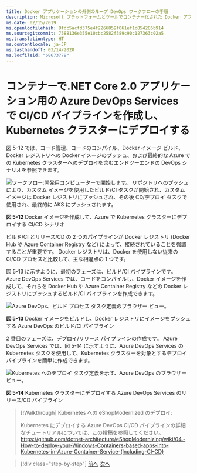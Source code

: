 ```yaml
---
title: Docker アプリケーションの外側のループ DevOps ワークフローの手順
description: Microsoft プラットフォームとツールでコンテナー化された Docker アプリケーションのライフサイクル
ms.date: 02/15/2019
ms.openlocfilehash: 9fdc5acfd375e4f2266859f061ef1c854286b914
ms.sourcegitcommit: 7588136e355e10cbc2582f389c90c127363c02a5
ms.translationtype: HT
ms.contentlocale: ja-JP
ms.lasthandoff: 03/14/2020
ms.locfileid: "68673779"
---
```

# <a name="creating-cicd-pipelines-in-azure-devops-services-for-a-net-core-20-application-on-containers-and-deploying-to-a-kubernetes-cluster"></a>コンテナーで.NET Core 2.0 アプリケーション用の Azure DevOps Services で CI/CD パイプラインを作成し、Kubernetes クラスターにデプロイする

図 5-12 では、コード管理、コードのコンパイル、Docker イメージ ビルド、Docker レジストリへの Docker イメージのプッシュ、および最終的な Azure での Kubernetes クラスターへのデプロイを含むエンドツーエンドの DevOps シナリオを参照できます。

![ワークフロー:開発用コンピューターで開始します。 リポジトリへのプッシュにより、カスタム イメージを使用したビルド/CI タスクが開始され、カスタム イメージは Docker レジストリにプッシュされ、その後 CD/デプロイ タスクで使用され、最終的に AKS にプッシュされます。](media/docker-workflow-ci-cd-aks.png)

**図 5-12** Docker イメージを作成して、Azure で Kubernetes クラスターにデプロイする CI/CD シナリオ

ビルド/CI とリリース/CD の 2 つのパイプラインが Docker レジストリ (Docker Hub や Azure Container Registry など) によって、接続されていることを強調することが重要です。 Docker レジストリは、Docker を使用しない従来の CI/CD プロセスと比較して、主な相違点の 1 つです。

図 5-13 に示すように、最初のフェーズは、ビルド/CI パイプラインです。 Azure DevOps Services では、コードをコンパイルし、Docker イメージを作成して、それらを Docker Hub や Azure Container Registry などの Docker レジストリにプッシュするビルド/CI パイプラインを作成できます。

![Azure DevOps、ビルド プロセス タスク定義のブラウザー ビュー。](media/build-ci-pipeline-azure-devops-push-to-docker-registry.png)

**図 5-13** Docker イメージをビルドし、Docker レジストリにイメージをプッシュする Azure DevOps のビルド/CI パイプライン

2 番目のフェーズは、デプロイ/リリース パイプラインの作成です。 Azure DevOps Services では、図 5-14 に示すように、Azure DevOps Services の Kubernetes タスクを使用して、Kubernetes クラスターを対象とするデプロイ パイプラインを簡単に作成できます。

![Kubernetes へのデプロイ タスク定義を示す、Azure DevOps のブラウザー ビュー。](media/release-cd-pipeline-azure-devops-deploy-to-kubernetes.png)

**図 5-14** Kubernetes クラスターにデプロイする Azure DevOps Services のリリース/CD パイプライン

> [!Walkthrough] Kubernetes への eShopModernized のデプロイ:
>
> Kubernetes にデプロイする Azure DevOps CI/CD パイプラインの詳細なチュートリアルについては、この投稿を参照してください。\
><https://github.com/dotnet-architecture/eShopModernizing/wiki/04.-How-to-deploy-your-Windows-Containers-based-apps-into-Kubernetes-in-Azure-Container-Service-(Including-CI-CD)>

>[!div class="step-by-step"]
>[前へ](docker-application-outer-loop-devops-workflow.md)
>[次へ](../run-manage-monitor-docker-environments/index.md)
